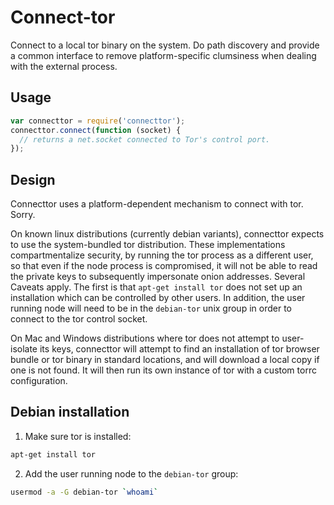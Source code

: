 Connect-tor
===========

Connect to a local tor binary on the system. Do path discovery and provide
a common interface to remove platform-specific clumsiness when dealing with the
external process.

Usage
------

```javascript
var connecttor = require('connecttor');
connecttor.connect(function (socket) {
  // returns a net.socket connected to Tor's control port.
});
```

Design
------------
Connecttor uses a platform-dependent mechanism to connect with tor. Sorry.

On known linux distributions (currently debian variants), connecttor expects to
use the system-bundled tor distribution. These implementations compartmentalize
security, by running the tor process as a different user, so that even if the
node process is compromised, it will not be able to read the private keys to
subsequently impersonate onion addresses. Several Caveats apply. The first is
that `apt-get install tor` does not set up an installation which can be
controlled by other users. In addition, the user running node will need to be
in the `debian-tor` unix group in order to connect to the tor control socket.

On Mac and Windows distributions where tor does not attempt to user-isolate its
keys, connecttor will attempt to find an installation of tor browser bundle or
tor binary in standard locations, and will download a local copy if one is not
found. It will then run its own instance of tor with a custom torrc
configuration.

Debian installation
-------------------

1. Make sure tor is installed:
```bash
apt-get install tor
```

2. Add the user running node to the `debian-tor` group:
```bash
usermod -a -G debian-tor `whoami`
```
